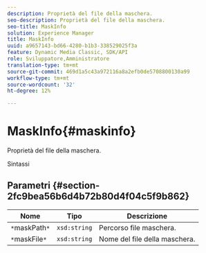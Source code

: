 ```yaml
---
description: Proprietà del file della maschera.
seo-description: Proprietà del file della maschera.
seo-title: MaskInfo
solution: Experience Manager
title: MaskInfo
uuid: a9657143-bd66-4280-b1b3-338529025f3a
feature: Dynamic Media Classic, SDK/API
role: Sviluppatore,Amministratore
translation-type: tm+mt
source-git-commit: 469d1a5c43a972116a8a2efb0de5708800130a99
workflow-type: tm+mt
source-wordcount: '32'
ht-degree: 12%

---
```



# MaskInfo{#maskinfo}

Proprietà del file della maschera.

Sintassi

## Parametri {#section-2fc9bea56b6d4b72b80d4f04c5f9b862}

| Nome | Tipo | Descrizione |
|---|---|---|
| `*`maskPath`*` | `xsd:string` | Percorso file maschera. |
| `*`maskFile`*` | `xsd:string` | Nome del file della maschera. |

